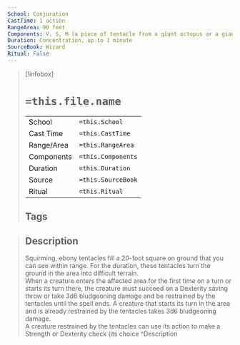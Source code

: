 ```yaml
---
School: Conjuration
CastTime: 1 action
RangeArea: 90 feet
Components: V, S, M (a piece of tentacle from a giant octopus or a giant squid)
Duration: Concentration, up to 1 minute
SourceBook: Wizard
Ritual: False
---
```

> [!infobox]
>
> # `=this.file.name`
> |            |                    |
> | ---------- | ------------------ |
> | School     | `=this.School`     |
> | Cast Time  | `=this.CastTime`   |
> | Range/Area | `=this.RangeArea`  |
> | Components | `=this.Components` |
> | Duration   | `=this.Duration`   |
> | Source     | `=this.SourceBook` |
> | Ritual     | `=this.Ritual`     |
>## Tags
>

> ## Description
> Squirming, ebony tentacles fill a 20-foot square on ground that you can see within range. For the duration, these tentacles turn the ground in the area into difficult terrain.<br> When a creature enters the affected area for the first time on a turn or starts its turn there, the creature must succeed on a Dexterity saving throw or take 3d6 bludgeoning damage and be restrained by the tentacles until the spell ends. A creature that starts its turn in the area and is already restrained by the tentacles takes 3d6 bludgeoning damage.<br> A creature restrained by the tentacles can use its action to make a Strength or Dexterity check (its choice
> ^Description